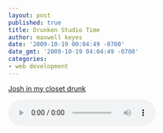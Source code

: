 ```yaml
---
layout: post
published: true
title: Drunken Studio Time
author: maxwell keyes
date: '2009-10-19 00:04:49 -0700'
date_gmt: '2009-10-19 04:04:49 -0700'
categories:
- web development
---
```


[Josh in my closet drunk](./josh-drunk-improvisation.mp3)

<audio controls>
  <source src="./josh-drunk-improvisation.mp3" type="audio/mpeg">
Your browser does not support the audio element.
</audio>
